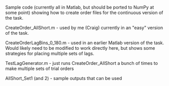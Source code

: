 Sample code (currently all in Matlab, but should be ported to NumPy at some
point) showing how to create order files for the continuous version of the
task.

CreateOrder_AllShort.m - used by me (Craig) currently in an "easy" version of
the task.

CreateOrderLagBins_0_180.m - used in an earlier Matlab version of the task.
Would likely need to be modified to work directly here, but shows some
strategies for placing multiple sets of lags.

TestLagGenerator.m - just runs CreateOrder_AllShort a bunch of times to make
multiple sets of trial orders

AllShort_Set1 (and 2) - sample outputs that can be used
